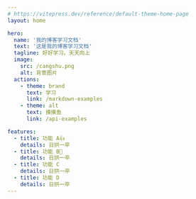 ```yaml
---
# https://vitepress.dev/reference/default-theme-home-page
layout: home

hero:
  name: '我的博客学习文档'
  text: '这是我的博客学习文档'
  tagline: 好好学习，天天向上
  image:
    src: /cangshu.png
    alt: 背景图片
  actions:
    - theme: brand
      text: 学习
      link: /markdown-examples
    - theme: alt
      text: 摸摸鱼
      link: /api-examples

features:
  - title: 功能 A👍
    details: 日拱一卒
  - title: 功能 B🌹
    details: 日拱一卒
  - title: 功能 C
    details: 日拱一卒
  - title: 功能 D
    details: 日拱一卒
---
```

